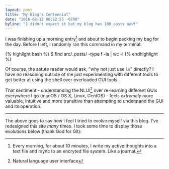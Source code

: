 ```yaml
---
layout: post
title: "My Blog's Centennial"
date: "2016-08-12 08:22:55 -0700"
byline: "I didn't expect it but my blog has 100 posts now!"
---
```


I was finishing up a morning entry[^1] and about to begin packing my bag for the
day. Before I left, I randomly ran this command in my terminal:

{% highlight bash %}
$ find src/_posts/ -type f -ls | wc -l
{% endhighlight %}

Of course, the astute reader would ask, "why not just use `ls`" directly? I have
no reasoning outside of me just experimenting with different tools to get better
at using the shell over overloaded GUI tools.

That sentiment - understanding the NLUI[^2] over re-learning different GUIs
everywhere I go (macOS / OS X, Linux, CentOS) - feels _extremely_ more valuable,
intuitive and more transitive than attempting to understand the GUI and its
operation. 

---

The above goes to say how I feel I tried to evolve myself via this blog. I've
redesigned this site _many_ times. I took some time to display those evolutions
below (thank God for Git):

[^1]: Every morning, for about 10 minutes, I write my active thoughts into a text file and rsync to an encryted file system. Like a journal.
[^2]: Natural language user interface
